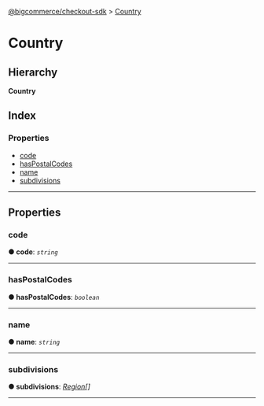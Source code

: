 [@bigcommerce/checkout-sdk](../README.md) > [Country](../interfaces/country.md)

# Country

## Hierarchy

**Country**

## Index

### Properties

* [code](country.md#code)
* [hasPostalCodes](country.md#haspostalcodes)
* [name](country.md#name)
* [subdivisions](country.md#subdivisions)

---

## Properties

<a id="code"></a>

###  code

**● code**: *`string`*

___
<a id="haspostalcodes"></a>

###  hasPostalCodes

**● hasPostalCodes**: *`boolean`*

___
<a id="name"></a>

###  name

**● name**: *`string`*

___
<a id="subdivisions"></a>

###  subdivisions

**● subdivisions**: *[Region](region.md)[]*

___

